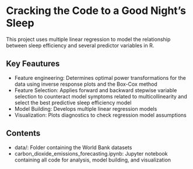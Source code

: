 # Cracking the Code to a Good Night’s Sleep

This project uses multiple linear regression to model the relationship between sleep efficiency and several predictor variables in R.

## Key Feautures 

- Feature engineering: Determines optimal power transformations for the data using inverse response plots and the Box-Cox method
- Feature Selection: Applies forward and backward stepwise variable selection to counteract model symptoms related to multicollinearity and select the best predictive sleep efficiency model
- Model Building: Develops multiple linear regression models
- Visualization: Plots diagnostics to check regression model assumptions
 
## Contents

- data/: Folder containing the World Bank datasets
- carbon_dioxide_emissions_forecasting.ipynb: Jupyter notebook containing all code for analysis, model building, and visualization



